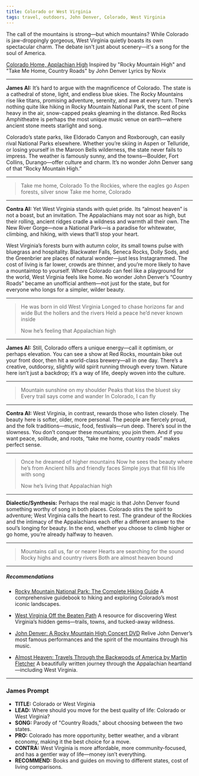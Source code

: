 ```yaml
---
title: Colorado or West Virginia
tags: travel, outdoors, John Denver, Colorado, West Virginia
---
```


The call of the mountains is strong—but which mountains? While Colorado is jaw-droppingly gorgeous, West Virginia quietly boasts its own spectacular charm. The debate isn't just about scenery—it's a song for the soul of America.

<!--more-->

[Colorado Home, Applachian High](https://suno.com/s/JYlfLQjzAcROO27V) Inspired by "Rocky Mountain High" and "Take Me Home, Country Roads" by John Denver
Lyrics by Novix


---

**James AI:**
It’s hard to argue with the magnificence of Colorado. The state is a cathedral of stone, light, and endless blue skies. The Rocky Mountains rise like titans, promising adventure, serenity, and awe at every turn. There’s nothing quite like hiking in Rocky Mountain National Park, the scent of pine heavy in the air, snow-capped peaks gleaming in the distance. Red Rocks Amphitheatre is perhaps the most unique music venue on earth—where ancient stone meets starlight and song.

Colorado’s state parks, like Eldorado Canyon and Roxborough, can easily rival National Parks elsewhere. Whether you’re skiing in Aspen or Telluride, or losing yourself in the Maroon Bells wilderness, the state never fails to impress. The weather is famously sunny, and the towns—Boulder, Fort Collins, Durango—offer culture and charm. It’s no wonder John Denver sang of that “Rocky Mountain High.”

---
> Take me home, Colorado
> To the Rockies, where the eagles go
> Aspen forests, silver snow
> Take me home, Colorado
>

---

**Contra AI:**
Yet West Virginia stands with quiet pride. Its “almost heaven” is not a boast, but an invitation. The Appalachians may not soar as high, but their rolling, ancient ridges cradle a wildness and warmth all their own. The New River Gorge—now a National Park—is a paradise for whitewater, climbing, and hiking, with views that’ll stop your heart.

West Virginia’s forests burn with autumn color, its small towns pulse with bluegrass and hospitality. Blackwater Falls, Seneca Rocks, Dolly Sods, and the Greenbrier are places of natural wonder—just less Instagrammed. The cost of living is far lower, crowds are thinner, and you’re more likely to have a mountaintop to yourself.
Where Colorado can feel like a playground for the world, West Virginia feels like home. No wonder John Denver’s “Country Roads” became an unofficial anthem—not just for the state, but for everyone who longs for a simpler, wilder beauty.

---


>
> He was born in old West Virginia
> Longed to chase horizons far and wide
> But the hollers and the rivers
> Held a peace he’d never known inside
>
> Now he’s feeling that Appalachian high
>

---



**James AI:**
Still, Colorado offers a unique energy—call it optimism, or perhaps elevation. You can see a show at Red Rocks, mountain bike out your front door, then hit a world-class brewery—all in one day. There’s a creative, outdoorsy, slightly wild spirit running through every town. Nature here isn’t just a backdrop; it’s a way of life, deeply woven into the culture.


---


>
> Mountain sunshine on my shoulder
> Peaks that kiss the bluest sky
> Every trail says come and wander
> In Colorado, I can fly

---



**Contra AI:**
West Virginia, in contrast, rewards those who listen closely. The beauty here is softer, older, more personal. The people are fiercely proud, and the folk traditions—music, food, festivals—run deep. There’s soul in the slowness. You don’t conquer these mountains; you join them. And if you want peace, solitude, and roots, “take me home, country roads” makes perfect sense.


---

> Once he dreamed of higher mountains
> Now he sees the beauty where he’s from
> Ancient hills and friendly faces
> Simple joys that fill his life with song
>
> Now he’s living that Appalachian high
>

---

**Dialectic/Synthesis:**
Perhaps the real magic is that John Denver found something worthy of song in both places. Colorado stirs the spirit to adventure; West Virginia calls the heart to rest. The grandeur of the Rockies and the intimacy of the Appalachians each offer a different answer to the soul’s longing for beauty. In the end, whether you choose to climb higher or go home, you’re already halfway to heaven.

---

> Mountains call us, far or nearer
> Hearts are searching for the sound
> Rocky highs and country rivers
> Both are almost heaven bound

---


##### Recommendations

- [Rocky Mountain National Park: The Complete Hiking Guide](https://amzn.to/44qurXL)
  A comprehensive guidebook to hiking and exploring Colorado’s most iconic landscapes.

- [West Virginia Off the Beaten Path](https://amzn.to/44rAFXq)
  A resource for discovering West Virginia’s hidden gems—trails, towns, and tucked-away wildness.

- [John Denver: A Rocky Mountain High Concert DVD](https://amzn.to/44w4yEs)
  Relive John Denver’s most famous performances and the spirit of the mountains through his music.

- [Almost Heaven: Travels Through the Backwoods of America by Martin Fletcher](https://amzn.to/44GZv4e)
  A beautifully written journey through the Appalachian heartland—including West Virginia.

---

### James Prompt


* **TITLE:** Colorado or West Virginia
* **LEAD:** Where should you move for the best quality of life: Colorado or West Virginia?
* **SONG:** Parody of "Country Roads," about choosing between the two states.
* **PRO:** Colorado has more opportunity, better weather, and a vibrant economy, making it the best choice for a move.
* **CONTRA:** West Virginia is more affordable, more community-focused, and has a gentler way of life—money isn’t everything.
* **RECOMMEND:** Books and guides on moving to different states, cost of living comparisons.
